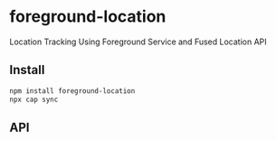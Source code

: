 # foreground-location

Location Tracking Using Foreground Service and Fused Location API

## Install

```bash
npm install foreground-location
npx cap sync
```

## API

<docgen-index></docgen-index>

<docgen-api>
<!-- run docgen to generate docs from the source -->
<!-- More info: https://github.com/ionic-team/capacitor-docgen -->
</docgen-api>
